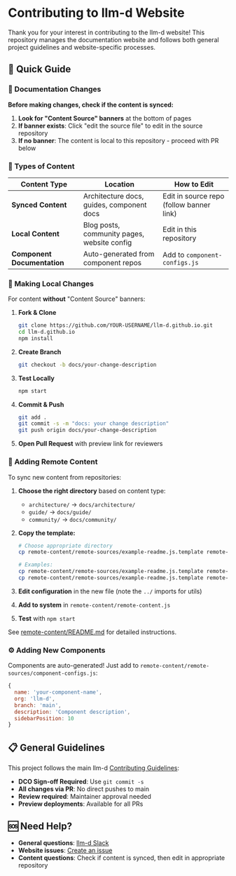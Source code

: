 # Contributing to llm-d Website

Thank you for your interest in contributing to the llm-d website! This repository manages the documentation website and follows both general project guidelines and website-specific processes.

## 🎯 Quick Guide

### 📝 Documentation Changes

**Before making changes, check if the content is synced:**

1. **Look for "Content Source" banners** at the bottom of pages
2. **If banner exists**: Click "edit the source file" to edit in the source repository
3. **If no banner**: The content is local to this repository - proceed with PR below

### 🔄 Types of Content

| Content Type | Location | How to Edit |
|--------------|----------|-------------|
| **Synced Content** | Architecture docs, guides, component docs | Edit in source repo (follow banner link) |
| **Local Content** | Blog posts, community pages, website config | Edit in this repository |
| **Component Documentation** | Auto-generated from component repos | Add to `component-configs.js` |

### 🚀 Making Local Changes

For content **without** "Content Source" banners:

1. **Fork & Clone**
   ```bash
   git clone https://github.com/YOUR-USERNAME/llm-d.github.io.git
   cd llm-d.github.io
   npm install
   ```

2. **Create Branch**
   ```bash
   git checkout -b docs/your-change-description
   ```

3. **Test Locally**
   ```bash
   npm start
   ```

4. **Commit & Push**
   ```bash
   git add .
   git commit -s -m "docs: your change description"
   git push origin docs/your-change-description
   ```

5. **Open Pull Request** with preview link for reviewers

### 🔧 Adding Remote Content

To sync new content from repositories:

1. **Choose the right directory** based on content type:
   - `architecture/` → `docs/architecture/`
   - `guide/` → `docs/guide/`
   - `community/` → `docs/community/`

2. **Copy the template:**
   ```bash
   # Choose appropriate directory
   cp remote-content/remote-sources/example-readme.js.template remote-content/remote-sources/DIRECTORY/my-content.js
   
   # Examples:
   cp remote-content/remote-sources/example-readme.js.template remote-content/remote-sources/guide/my-guide.js
   cp remote-content/remote-sources/example-readme.js.template remote-content/remote-sources/architecture/my-arch-doc.js
   ```

3. **Edit configuration** in the new file (note the `../` imports for utils)

4. **Add to system** in `remote-content/remote-content.js`

5. **Test** with `npm start`

See [remote-content/README.md](remote-content/README.md) for detailed instructions.

### ⚙️ Adding New Components

Components are auto-generated! Just add to `remote-content/remote-sources/component-configs.js`:

```javascript
{
  name: 'your-component-name',
  org: 'llm-d',
  branch: 'main',
  description: 'Component description',
  sidebarPosition: 10
}
```

## 📋 General Guidelines

This project follows the main llm-d [Contributing Guidelines](https://github.com/llm-d/llm-d/blob/dev/CONTRIBUTING.md):

- **DCO Sign-off Required**: Use `git commit -s`
- **All changes via PR**: No direct pushes to main
- **Review required**: Maintainer approval needed
- **Preview deployments**: Available for all PRs

## 🆘 Need Help?

- **General questions**: [llm-d Slack](https://inviter.co/llm-d-slack)
- **Website issues**: [Create an issue](https://github.com/llm-d/llm-d.github.io/issues)
- **Content questions**: Check if content is synced, then edit in appropriate repository 